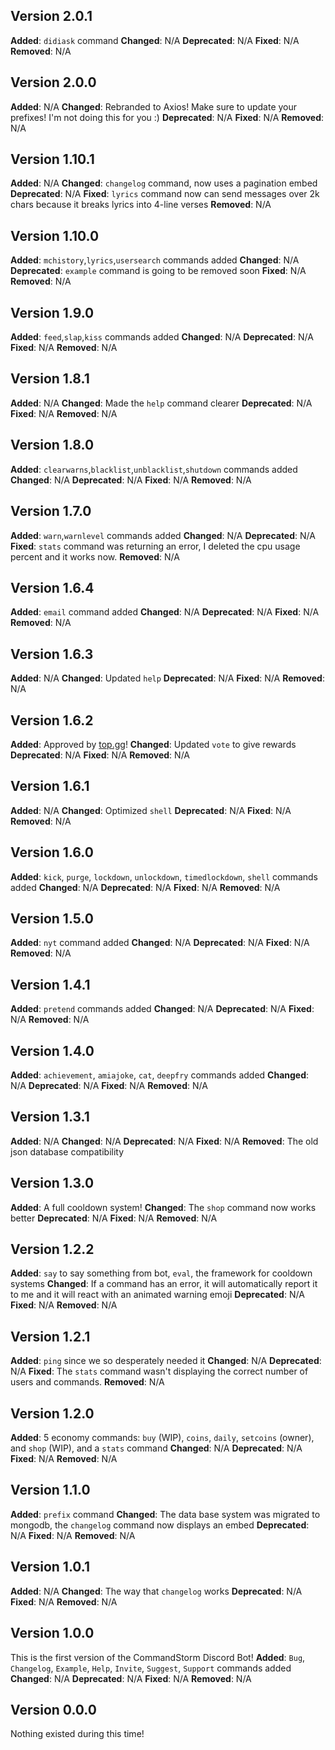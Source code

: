 ## **Version 2.0.1**
**Added**: `didiask` command
**Changed**: N/A
**Deprecated**: N/A
**Fixed**: N/A
**Removed**: N/A
## **Version 2.0.0**
**Added**: N/A
**Changed**: Rebranded to Axios! Make sure to update your prefixes! I'm not doing this for you :)
**Deprecated**: N/A
**Fixed**: N/A
**Removed**: N/A
## **Version 1.10.1**
**Added**: N/A
**Changed**: `changelog` command, now uses a pagination embed
**Deprecated**: N/A
**Fixed**: `lyrics` command now can send messages over 2k chars because it breaks lyrics into 4-line verses
**Removed**: N/A
## **Version 1.10.0**
**Added**: `mchistory`,`lyrics`,`usersearch` commands added
**Changed**: N/A
**Deprecated**: `example` command is going to be removed soon
**Fixed**: N/A
**Removed**: N/A
## **Version 1.9.0**
**Added**: `feed`,`slap`,`kiss` commands added
**Changed**: N/A
**Deprecated**: N/A
**Fixed**: N/A
**Removed**: N/A
## **Version 1.8.1**
**Added**: N/A
**Changed**: Made the `help` command clearer
**Deprecated**: N/A
**Fixed**: N/A
**Removed**: N/A
## **Version 1.8.0**
**Added**: `clearwarns`,`blacklist`,`unblacklist`,`shutdown` commands added
**Changed**: N/A
**Deprecated**: N/A
**Fixed**: N/A
**Removed**: N/A
## **Version 1.7.0**
**Added**: `warn`,`warnlevel` commands added
**Changed**: N/A
**Deprecated**: N/A
**Fixed**: `stats` command was returning an error, I deleted the cpu usage percent and it works now.
**Removed**: N/A
## **Version 1.6.4**
**Added**: `email` command added
**Changed**: N/A
**Deprecated**: N/A
**Fixed**: N/A
**Removed**: N/A
## **Version 1.6.3**
**Added**: N/A
**Changed**: Updated `help`
**Deprecated**: N/A
**Fixed**: N/A
**Removed**: N/A
## **Version 1.6.2**
**Added**: Approved by [top.gg](https://top.gg)!
**Changed**: Updated `vote` to give rewards
**Deprecated**: N/A
**Fixed**: N/A
**Removed**: N/A
## **Version 1.6.1**
**Added**: N/A
**Changed**: Optimized `shell`
**Deprecated**: N/A
**Fixed**: N/A
**Removed**: N/A
## **Version 1.6.0**
**Added**: `kick`, `purge`, `lockdown`, `unlockdown`, `timedlockdown`, `shell` commands added
**Changed**: N/A
**Deprecated**: N/A
**Fixed**: N/A
**Removed**: N/A
## **Version 1.5.0**
**Added**: `nyt` command added
**Changed**: N/A
**Deprecated**: N/A
**Fixed**: N/A
**Removed**: N/A
## **Version 1.4.1**
**Added**: `pretend` commands added
**Changed**: N/A
**Deprecated**: N/A
**Fixed**: N/A
**Removed**: N/A
## **Version 1.4.0**
**Added**: `achievement`, `amiajoke`, `cat`, `deepfry` commands added
**Changed**: N/A
**Deprecated**: N/A
**Fixed**: N/A
**Removed**: N/A
## **Version 1.3.1**
**Added**: N/A
**Changed**: N/A
**Deprecated**: N/A
**Fixed**: N/A
**Removed**: The old json database compatibility
## **Version 1.3.0**
**Added**: A full cooldown system!
**Changed**: The `shop` command now works better
**Deprecated**: N/A
**Fixed**: N/A
**Removed**: N/A
## **Version 1.2.2**
**Added**: `say` to say something from bot, `eval`, the framework for cooldown systems
**Changed**: If a command has an error, it will automatically report it to me and it will react with an animated warning emoji
**Deprecated**: N/A
**Fixed**: N/A
**Removed**: N/A
## **Version 1.2.1**
**Added**: `ping` since we so desperately needed it
**Changed**: N/A
**Deprecated**: N/A
**Fixed**: The `stats` command wasn't displaying the correct number of users and commands.
**Removed**: N/A
## **Version 1.2.0**
**Added**: 5 economy commands: `buy` (WIP), `coins`, `daily`, `setcoins` (owner), and `shop` (WIP), and a `stats` command
**Changed**: N/A
**Deprecated**: N/A
**Fixed**: N/A
**Removed**: N/A
## **Version 1.1.0**
**Added**: `prefix` command
**Changed**: The data base system was migrated to mongodb, the `changelog` command now displays an embed
**Deprecated**: N/A
**Fixed**: N/A
**Removed**: N/A
## **Version 1.0.1**
**Added**: N/A
**Changed**: The way that `changelog` works
**Deprecated**: N/A
**Fixed**: N/A
**Removed**: N/A
## **Version 1.0.0**
This is the first version of the CommandStorm Discord Bot! 
**Added**:
`Bug`, `Changelog`, `Example`, `Help`, `Invite`, `Suggest`, `Support` commands added
**Changed**: N/A
**Deprecated**: N/A
**Fixed**: N/A
**Removed**: N/A
## **Version 0.0.0**
Nothing existed during this time!
